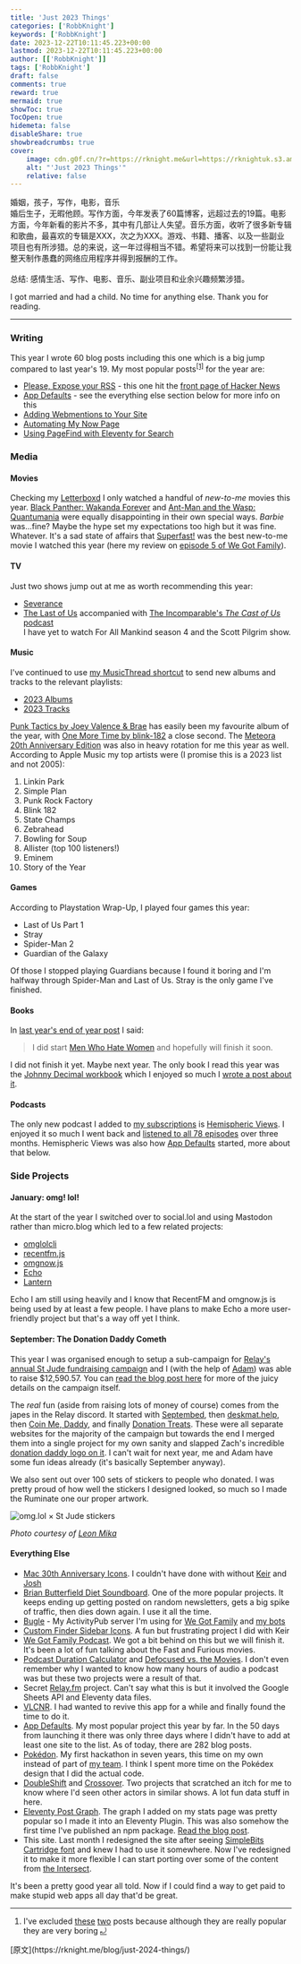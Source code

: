 ```yaml
---
title: 'Just 2023 Things'
categories: ['RobbKnight']
keywords: ['RobbKnight']
date: 2023-12-22T10:11:45.223+00:00
lastmod: 2023-12-22T10:11:45.223+00:00
author: [['RobbKnight']]
tags: ['RobbKnight']
draft: false 
comments: true
reward: true 
mermaid: true 
showToc: true 
TocOpen: true 
hidemeta: false 
disableShare: true 
showbreadcrumbs: true 
cover:
    image: cdn.g0f.cn/?r=https://rknight.me&url=https://rknightuk.s3.amazonaws.com/site/omg-lol-st-jude-stickers.jpg
    alt: "'Just 2023 Things'"
    relative: false
---
```


<div>

<div> 婚姻，孩子，写作，电影，音乐<br/>
婚后生子，无暇他顾。写作方面，今年发表了60篇博客，远超过去的19篇。电影方面，今年新看的影片不多，其中有几部让人失望。音乐方面，收听了很多新专辑和歌曲，最喜欢的专辑是XXX，次之为XXX。游戏、书籍、播客、以及一些副业项目也有所涉猎。总的来说，这一年过得相当不错。希望将来可以找到一份能让我整天制作愚蠢的网络应用程序并得到报酬的工作。 <br/><br/>总结: 感情生活、写作、电影、音乐、副业项目和业余兴趣频繁涉猎。 <div>
<p>I got married and had a child. No time for anything else. Thank you for reading.</p>
<hr/>
<h3>Writing</h3>
<p>This year I wrote 60 blog posts including this one which is a big jump compared to last year's 19. My most popular posts<sup class="footnote-ref"><a href="https://rknight.me/feed.xml#fn1" id="fnref1">[1]</a></sup> for the year are:</p>
<ul>
<li><a href="https://rknight.me/please-expose-your-rss/">Please, Expose your RSS</a> - this one hit the <a href="https://news.ycombinator.com/item?id=38595855">front page of Hacker News</a></li>
<li><a href="https://rknight.me/app-defaults/">App Defaults</a> - see the everything else section below for more info on this</li>
<li><a href="https://rknight.me//adding-webmentions-to-your-site/">Adding Webmentions to Your Site</a></li>
<li><a href="https://rknight.me//automating-my-now-page/">Automating My Now Page</a></li>
<li><a href="https://rknight.me/using-pagefind-with-eleventy-for-search/">Using PageFind with Eleventy for Search</a></li>
</ul>
<h3>Media</h3>
<h4>Movies</h4>
<p>Checking my <a href="https://letterboxd.com/rknightuk">Letterboxd</a> I only watched a handful of <em>new-to-me</em> movies this year. <a href="https://www.imdb.com/title/tt9114286/">Black Panther: Wakanda Forever</a> and <a href="https://www.imdb.com/title/tt10954600/">Ant-Man and the Wasp: Quantumania</a> were equally disappointing in their own special ways. <em>Barbie</em> was...fine? Maybe the hype set my expectations too high but it was fine. Whatever. It's a sad state of affairs that <a href="https://www.imdb.com/title/tt2933474/">Superfast!</a> was the best new-to-me movie I watched this year (here my review on <a href="https://wegot.family/5/">episode 5 of We Got Family</a>).</p>
<h4>TV</h4>
<p>Just two shows jump out at me as worth recommending this year:</p>
<ul>
<li><a href="https://www.imdb.com/title/tt11280740/">Severance</a></li>
<li><a href="https://www.imdb.com/title/tt3581920/">The Last of Us</a> accompanied with <a href="https://www.theincomparable.com/tcou/">The Incomparable's <em>The Cast of Us</em> podcast</a><br/>
I have yet to watch For All Mankind season 4 and the Scott Pilgrim show.</li>
</ul>
<h4>Music</h4>
<p>I've continued to use <a href="https://rknight.me/add-to-musicthread-shortcut/">my MusicThread shortcut</a> to send new albums and tracks to the relevant playlists:</p>
<ul>
<li><a href="https://musicthread.app/thread/2L6LZz60026Onq3waGuwt7WdJ5x">2023 Albums</a></li>
<li><a href="https://musicthread.app/thread/2L6IuBPKCCo7fsA8SFyXZLirH5W">2023 Tracks</a></li>
</ul>
<p><a href="https://musicthread.app/link/2VIGOGRMFyCta6smxRY0H5jKPQq">Punk Tactics by Joey Valence &amp; Brae</a> has easily been my favourite album of the year, with <a href="https://musicthread.app/link/2X1GTScJIyLzJugjczig4sWFn66">One More Time by blink-182</a> a close second. The <a href="https://musicthread.app/link/2YgZCdX5aTVecEnkxXiVFpnTRaI?share_prompt=1">Meteora 20th Anniversary Edition</a> was also in heavy rotation for me this year as well. According to Apple Music my top artists were (I promise this is a 2023 list and not 2005):</p>
<ol>
<li>Linkin Park</li>
<li>Simple Plan</li>
<li>Punk Rock Factory</li>
<li>Blink 182</li>
<li>State Champs</li>
<li>Zebrahead</li>
<li>Bowling for Soup</li>
<li>Allister (top 100 listeners!)</li>
<li>Eminem</li>
<li>Story of the Year</li>
</ol>
<h4>Games</h4>
<p>According to Playstation Wrap-Up, I played four games this year:</p>
<ul>
<li>Last of Us Part 1</li>
<li>Stray</li>
<li>Spider-Man 2</li>
<li>Guardian of the Galaxy</li>
</ul>
<p>Of those I stopped playing Guardians because I found it boring and I'm halfway through Spider-Man and Last of Us. Stray is the only game I've finished.</p>
<h4>Books</h4>
<p>In <a href="https://rknight.me/just-2022-things/">last year's end of year post</a> I said:</p>
<blockquote>
<p>I did start <a href="https://micro.blog/books/9781728236254">Men Who Hate Women</a> and hopefully will finish it soon.</p>
</blockquote>
<p>I did not finish it yet. Maybe next year. The only book I read this year was the <a href="https://johnnydecimal.com/10-19-concepts/14-build-your-system/14.02-the-decimal-workbook/">Johnny Decimal workbook</a> which I enjoyed so much I <a href="https://rknight.me/using-the-johnny-decimal-system/">wrote a post about it</a>.</p>
<h4>Podcasts</h4>
<p>The only new podcast I added to <a href="http://localhost:8080/podcasts/roll/">my subscriptions</a> is <a href="https://hemisphericviews.com/">Hemispheric Views</a>. I enjoyed it so much I went back and <a href="http://localhost:8080/three-years-of-hemispheric-views-feedback/">listened to all 78 episodes</a> over three months. Hemispheric Views was also how <a href="https://defaults.rknight.me/">App Defaults</a> started, more about that below.</p>
<h3>Side Projects</h3>
<h4>January: omg! lol!</h4>
<p>At the start of the year I switched over to social.lol and using Mastodon rather than micro.blog which led to a few related projects:</p>
<ul>
<li><a href="https://github.com/rknightuk/omglolcli">omglolcli</a></li>
<li><a href="https://recentfm.rknight.me/">recentfm.js</a></li>
<li><a href="https://omgnow.rknight.me/">omgnow.js</a></li>
<li><a href="https://echo.rknight.me/">Echo</a></li>
<li><a href="https://lantern.rknight.me/">Lantern</a></li>
</ul>
<p>Echo I am still using heavily and I know that RecentFM and omgnow.js is being used by at least a few people. I have plans to make Echo a more user-friendly project but that's a way off yet I think.</p>
<h4>September: The Donation Daddy Cometh</h4>
<p>This year I was organised enough to setup a sub-campaign for <a href="https://relay.experience.stjude.org">Relay's annual St Jude fundraising campaign</a> and I (with the help of <a href="https://neatnik.net">Adam</a>) was able to raise $12,590.57. You can <a href="https://rknight.me/st-jude-2023-final-numbers/">read the blog post here</a> for more of the juicy details on the campaign itself.</p>
<p>The <em>real</em> fun (aside from raising lots of money of course) comes from the japes in the Relay discord. It started with <a href="http://septembed.rknight.me">Septembed</a>, then <a href="https://deskmat.help">deskmat.help</a>, then <a href="https://coinme.dad/dy">Coin Me, Daddy</a>, and finally <a href="https://donationtreats.rknight.me">Donation Treats</a>. These were all separate websites for the majority of the campaign but towards the end I merged them into a single project for my own sanity and slapped Zach's incredible <a href="https://donationdaddy.rknight.me">donation daddy logo on it</a>. I can't wait for next year, me and Adam have some fun ideas already (it's basically September anyway).</p>
<p>We also sent out over 100 sets of stickers to people who donated. I was pretty proud of how well the stickers I designed looked, so much so I made the Ruminate one our proper artwork.</p>
<p><img alt="omg.lol × St Jude stickers" src="cdn.g0f.cn/?r=https://rknight.me&url=https://rknightuk.s3.amazonaws.com/site/omg-lol-st-jude-stickers.jpg"/></p>
<p><em>Photo courtesy of <a href="https://lmika.org/">Leon Mika</a></em></p>
<h4>Everything Else</h4>
<ul>
<li><a href="https://rknightuk.github.io/mac-30-font-svg/">Mac 30th Anniversary Icons</a>. I couldn't have done with without <a href="https://keiransell.com/">Keir</a> and <a href="https://calvetti.me/">Josh</a></li>
<li><a href="https://treatday.rknight.me/">Brian Butterfield Diet Soundboard</a>. One of the more popular projects. It keeps ending up getting posted on random newsletters, gets a big spike of traffic, then dies down again. I use it all the time.</li>
<li><a href="https://bugle.lol/">Bugle</a> - My ActivityPub server I'm using for <a href="https://bugle.lol/@wegotfamily">We Got Family</a> and <a href="https://knightbot.rknight.me">my bots</a></li>
<li><a href="https://github.com/rknightuk/custom-finder-sidebar-icons">Custom Finder Sidebar Icons</a>. A fun but frustrating project I did with Keir</li>
<li><a href="https://wegot.family/">We Got Family Podcast</a>. We got a bit behind on this but we will finish it. It's been a lot of fun talking about the Fast and Furious movies.</li>
<li><a href="https://podduration.rknight.me/">Podcast Duration Calculator</a> and <a href="https://defocused-vs-the-movies.netlify.app/">Defocused vs. the Movies</a>. I don't even remember why I wanted to know how many hours of audio a podcast was but these two projects were a result of that.</li>
<li>Secret <a href="http://Relay.fm">Relay.fm</a> project. Can't say what this is but it involved the Google Sheets API and Eleventy data files.</li>
<li><a href="https://vlcnr.rknight.me/">VLCNR</a>. I had wanted to revive this app for a while and finally found the time to do it.</li>
<li><a href="https://defaults.rknight.me/">App Defaults</a>. My most popular project this year by far. In the 50 days from launching it there was only three days where I didn't have to add at least one site to the list. As of today, there are 282 blog posts.</li>
<li><a href="https://pokedon.rknight.me/">Pokédon</a>. My first hackathon in seven years, this time on my own instead of part of <a href="https://devsdodesign">my team</a>. I think I spent more time on the Pokédex design that I did the actual code.</li>
<li><a href="https://doubleshift.rknight.me">DoubleShift</a> and <a href="https://crossover.rknight.me">Crossover</a>. Two projects that scratched an itch for me to know where I'd seen other actors in similar shows. A lot fun data stuff in here.</li>
<li><a href="https://postgraph.rknight.me/">Eleventy Post Graph</a>. The graph I added on my stats page was pretty popular so I made it into an Eleventy Plugin. This was also somehow the first time I've published an npm package. <a href="https://rknight.me/eleventy-post-graph-plugin/">Read the blog post</a>.</li>
<li>This site. Last month I redesigned the site after seeing <a href="https://simplebits.shop/products/cartridge">SimpleBits Cartridge font</a> and knew I had to use it somewhere. Now I've redesigned it to make it more flexible I can start porting over some of the content from <a href="https://intersect.rknight.me">the Intersect</a>.</li>
</ul>
<p>It's been a pretty good year all told. Now if I could find a way to get paid to make stupid web apps all day that'd be great.</p>
<hr class="footnotes-sep"/>
<section class="footnotes">
<ol class="footnotes-list">
<li class="footnote-item" id="fn1"><p>I've excluded <a href="https://rknight.me/convert-spotify-facebook-to-email-login/">these</a> <a href="https://rknight.me//create-a-blank-no-header-markdown-table/">two</a> posts because although they are really popular they are very boring <a class="footnote-backref" href="https://rknight.me/feed.xml#fnref1">⤾</a></p>
</li>
</ol>
</section>
</div></div>
</div>

<div>
[原文](https://rknight.me/blog/just-2024-things/)
</div>

